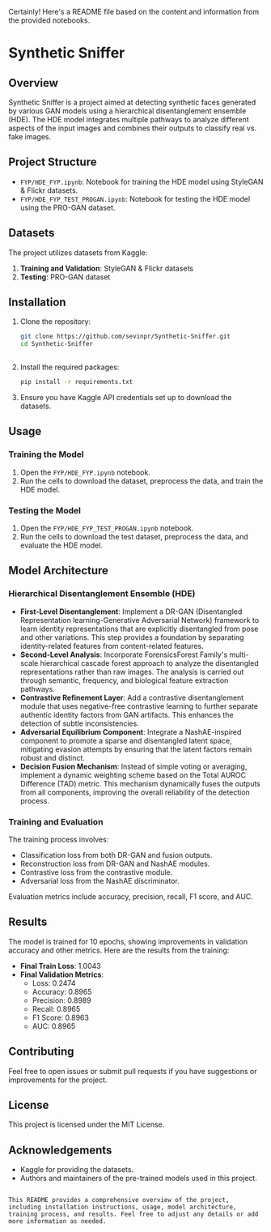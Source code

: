 Certainly! Here's a README file based on the content and information from the provided notebooks.

# Synthetic Sniffer

## Overview
Synthetic Sniffer is a project aimed at detecting synthetic faces generated by various GAN models using a hierarchical disentanglement ensemble (HDE). The HDE model integrates multiple pathways to analyze different aspects of the input images and combines their outputs to classify real vs. fake images.

## Project Structure
- `FYP/HDE_FYP.ipynb`: Notebook for training the HDE model using StyleGAN & Flickr datasets.
- `FYP/HDE_FYP_TEST_PROGAN.ipynb`: Notebook for testing the HDE model using the PRO-GAN dataset.

## Datasets
The project utilizes datasets from Kaggle:
1. **Training and Validation**: StyleGAN & Flickr datasets
2. **Testing**: PRO-GAN dataset

## Installation
1. Clone the repository:
   ```bash
   git clone https://github.com/sevinpr/Synthetic-Sniffer.git
   cd Synthetic-Sniffer
 

2. Install the required packages:
   ```bash
   pip install -r requirements.txt
   ```

3. Ensure you have Kaggle API credentials set up to download the datasets.

## Usage
### Training the Model
1. Open the `FYP/HDE_FYP.ipynb` notebook.
2. Run the cells to download the dataset, preprocess the data, and train the HDE model.

### Testing the Model
1. Open the `FYP/HDE_FYP_TEST_PROGAN.ipynb` notebook.
2. Run the cells to download the test dataset, preprocess the data, and evaluate the HDE model.

## Model Architecture
### Hierarchical Disentanglement Ensemble (HDE)
- **First-Level Disentanglement**: Implement a DR-GAN (Disentangled Representation learning-Generative Adversarial Network) framework to learn identity representations that are explicitly disentangled from pose and other variations. This step provides a foundation by separating identity-related features from content-related features.
- **Second-Level Analysis**: Incorporate ForensicsForest Family's multi-scale hierarchical cascade forest approach to analyze the disentangled representations rather than raw images. The analysis is carried out through semantic, frequency, and biological feature extraction pathways.
- **Contrastive Refinement Layer**: Add a contrastive disentanglement module that uses negative-free contrastive learning to further separate authentic identity factors from GAN artifacts. This enhances the detection of subtle inconsistencies.
- **Adversarial Equilibrium Component**: Integrate a NashAE-inspired component to promote a sparse and disentangled latent space, mitigating evasion attempts by ensuring that the latent factors remain robust and distinct.
- **Decision Fusion Mechanism**: Instead of simple voting or averaging, implement a dynamic weighting scheme based on the Total AUROC Difference (TAD) metric. This mechanism dynamically fuses the outputs from all components, improving the overall reliability of the detection process.

### Training and Evaluation
The training process involves:
- Classification loss from both DR-GAN and fusion outputs.
- Reconstruction loss from DR-GAN and NashAE modules.
- Contrastive loss from the contrastive module.
- Adversarial loss from the NashAE discriminator.

Evaluation metrics include accuracy, precision, recall, F1 score, and AUC.

## Results
The model is trained for 10 epochs, showing improvements in validation accuracy and other metrics. Here are the results from the training:
- **Final Train Loss**: 1.0043
- **Final Validation Metrics**: 
  - Loss: 0.2474
  - Accuracy: 0.8965
  - Precision: 0.8989
  - Recall: 0.8965
  - F1 Score: 0.8963
  - AUC: 0.8965

## Contributing
Feel free to open issues or submit pull requests if you have suggestions or improvements for the project.

## License
This project is licensed under the MIT License.

## Acknowledgements
- Kaggle for providing the datasets.
- Authors and maintainers of the pre-trained models used in this project.
```

This README provides a comprehensive overview of the project, including installation instructions, usage, model architecture, training process, and results. Feel free to adjust any details or add more information as needed.
